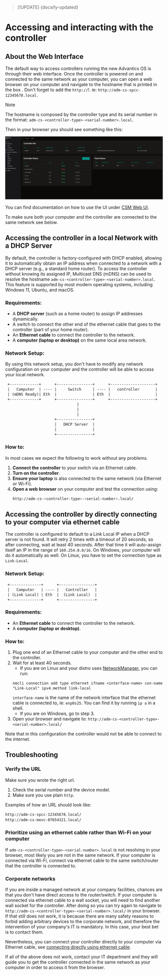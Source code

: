 > [!UPDATE] {docsify-updated}

# Accessing and interacting with the controller

## About the Web Interface

The default way to access controllers running the new Advantics OS is through their web interface. Once the controller is powered on and connected to the same network as your computer, you can open a web browser on your computer and navigate to the hostname that is printed in the box . Don't forget to add the `http://`!. ie: `http://adm-cs-spcc-12345678.local`.

> [!NOTE]
> The hostname is composed by the controller type and its serial number in the format: `adm-cs-<controller-type>-<serial-number>.local`.

Then in your browser you should see something like this:

![CSM Web UI landing page](./images/csm-ui-dashboard-status.png ":size=80%")

You can find documentation on how to use the UI under [CSM Web UI](charge-controllers/advantics_os/csm-web-ui.md).

To make sure both your computer and the controller are connected to the same network see below.

## Accessing the controller in a local Network with a DHCP Server

By default, the controller is factory-configured with DHCP enabled, allowing it to automatically obtain an IP address when connected to a network with a DHCP server (e.g., a standard home router). To access the controller without knowing its assigned IP, Multicast DNS (mDNS) can be used to resolve the hostname `adm-cs-<controller-type>-<serial-number>.local`. This feature is supported by most modern operating systems, including Windows 11, Ubuntu, and macOS.

### **Requirements:**

- A **DHCP server** (such as a home router) to assign IP addresses dynamically.
- A switch to connect the other end of the ethernet cable that goes to the controller (part of your home router).
- An **Ethernet cable** to connect the controller to the network.
- A **computer (laptop or desktop)** on the same local area network.

### Network Setup:

By using this network setup, you don't have to modify any network configuration on your computer and the controller will be able to access your local network.

```
 +-------------+      +----------------+      +--------------------+
 |   Computer  | ---- |     Switch     | ---- |   controller       |
 | (mDNS Ready)| Eth  |                | Eth  |                    |
 +-------------+      +----------------+      +--------------------+
                                |
                                |
                                |
                      +----------------+
                      |   DHCP Server  |
                      |                |
                      +----------------+
```

### How to:

In most cases we expect the following to work without any problems.

1. **Connect the controller** to your switch via an Ethernet cable.
2. **Turn on the controller**.
3. **Ensure your laptop** is also connected to the same network (via Ethernet or Wi-Fi).
4. **Open a web browser** on your computer and test the connection using:
   ```sh
   http://adm-cs-<controller-type>-<serial-number>.local/
   ```

## Accessing the controller by directly connecting to your computer via ethernet cable

The controller is configured to default to a Link Local IP when a DHCP server is not found. It will retry 2 times with a timeout of 20 seconds, so after connecting, wait at least 40 seconds. After that time it will auto-assign itself an IP in the range of `169.254.0.0/16`. On Windows, your computer will do it automatically as well. On Linux, you have to set the connection type as `Link-Local`.

### **Network Setup:**

```
 +--------------+      +----------------+
 |   Computer   | ---- |   Controller   |
 | (Link Local) | Eth  |  (Link Local)  |
 +--------------+      +----------------+
```

### **Requirements:**

- An **Ethernet cable** to connect the controller to the network.
- A **computer (laptop or desktop)**.

### How to:

1. Plug one end of an Ethernet cable to your computer and the other end to the controller.
2. Wait for at least 40 seconds.
   - If you are on Linux and your distro uses [NetworkManager](https://networkmanager.dev/), you can run:
   ```
   nmcli connection add type ethernet ifname <interface-name> con-name "Link-Local" ipv4.method link-local
   ```
   `interface-name` is the name of the network interface that the ethernet cable is connected to, ie: `enp0s25`. You can find it by running `ip a` in a shell.
   - If you are on Windows, go to step 3.
3. Open your browser and navigate to: `http://adm-cs-<controller-type>-<serial-number>.local/`

Note that in this configuration the controller would not be able to connect to the internet.

## Troubleshooting

### Verify the URL

Make sure you wrote the right url.

1. Check the serial number and the device model.
2. Make sure you use plain `http`.

Examples of how an URL should look like:

```sh
http://adm-cs-spcc-12345678.local/
http://adm-cs-mevc-87654321.local/
```

### Prioritize using an ethernet cable rather than Wi-Fi on your computer

If `adm-cs-<controller-type>-<serial-number>.local` is not resolving in your browser, most likely you are not in the same network. If your computer is connected via Wi-Fi, connect via ethernet cable to the same switch/router that the controller is connected to.

### Corporate networks

If you are inside a managed network at your company facilities, chances are that you don't have direct access to the router/switch. If your computer is connected via ethernet cable to a wall socket, you will need to find another wall socket for the controller. After doing so you can try again to navigate to `http://adm-cs-<controller-type>-<serial-number>.local/` in your browser. If that still does not work, it is because there are many safety reasons to forbid adding arbitrary devices to the corporate network, and therefore the intervention of your company's IT is mandatory. In this case, your best bet is to contact them.

Nevertheless, you can connect your controller directly to your computer via Ethernet cable, see [connecting directly using ethernet cable](charge-controllers/advantics_os/connecting.md?id=connect-directly-the-controller-to-your-computer-via-ethernet-cable).

If all of the above does not work, contact your IT department and they will guide you to get the controller connected in the same network as your computer in order to access it from the browser.
